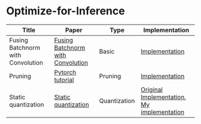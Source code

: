 # Optimize-for-Inference
Title | Paper | Type | Implementation | 
--- | --- | --- |--- | 
Fusing Batchnorm with Convolution | [Fusing Batchnorm with Convolution](https://nenadmarkus.com/p/fusing-batchnorm-and-conv/) |Basic | [Implementation](Fusing_Batchnorm_and_Convolution_Runtime) | 
Pruning | [Pytorch tutorial](https://pytorch.org/tutorials/intermediate/pruning_tutorial.html) |Pruning| [Implementation](Pruning) |
Static quantization | [Static quantization](https://nenadmarkus.com/p/fusing-batchnorm-and-conv/) | Quantization |[Original Implementation](https://github.com/leimao/PyTorch-Quantization-Aware-Training), [My implementation](Quantization_aware_training) |